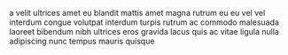 a velit ultrices amet eu blandit mattis amet magna rutrum eu eu vel vel interdum
congue volutpat interdum turpis rutrum ac commodo malesuada laoreet bibendum
nibh ultrices eros gravida lacus quis ac vitae ligula nulla adipiscing nunc
tempus mauris quisque
